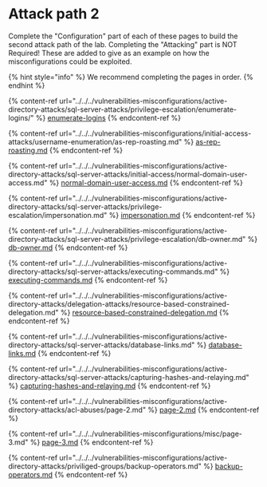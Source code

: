 # Attack path 2

Complete the "Configuration" part of each of these pages to build the second attack path of the lab. Completing the "Attacking" part is NOT Required! These are added to give as an example on how the misconfigurations could be exploited.

{% hint style="info" %}
We recommend completing the pages in order.
{% endhint %}

{% content-ref url="../../../vulnerabilities-misconfigurations/active-directory-attacks/sql-server-attacks/privilege-escalation/enumerate-logins/" %}
[enumerate-logins](../../../vulnerabilities-misconfigurations/active-directory-attacks/sql-server-attacks/privilege-escalation/enumerate-logins/)
{% endcontent-ref %}

{% content-ref url="../../../vulnerabilities-misconfigurations/initial-access-attacks/username-enumeration/as-rep-roasting.md" %}
[as-rep-roasting.md](../../../vulnerabilities-misconfigurations/initial-access-attacks/username-enumeration/as-rep-roasting.md)
{% endcontent-ref %}

{% content-ref url="../../../vulnerabilities-misconfigurations/active-directory-attacks/sql-server-attacks/initial-access/normal-domain-user-access.md" %}
[normal-domain-user-access.md](../../../vulnerabilities-misconfigurations/active-directory-attacks/sql-server-attacks/initial-access/normal-domain-user-access.md)
{% endcontent-ref %}

{% content-ref url="../../../vulnerabilities-misconfigurations/active-directory-attacks/sql-server-attacks/privilege-escalation/impersonation.md" %}
[impersonation.md](../../../vulnerabilities-misconfigurations/active-directory-attacks/sql-server-attacks/privilege-escalation/impersonation.md)
{% endcontent-ref %}

{% content-ref url="../../../vulnerabilities-misconfigurations/active-directory-attacks/sql-server-attacks/privilege-escalation/db-owner.md" %}
[db-owner.md](../../../vulnerabilities-misconfigurations/active-directory-attacks/sql-server-attacks/privilege-escalation/db-owner.md)
{% endcontent-ref %}

{% content-ref url="../../../vulnerabilities-misconfigurations/active-directory-attacks/sql-server-attacks/executing-commands.md" %}
[executing-commands.md](../../../vulnerabilities-misconfigurations/active-directory-attacks/sql-server-attacks/executing-commands.md)
{% endcontent-ref %}

{% content-ref url="../../../vulnerabilities-misconfigurations/active-directory-attacks/delegation-attacks/resource-based-constrained-delegation.md" %}
[resource-based-constrained-delegation.md](../../../vulnerabilities-misconfigurations/active-directory-attacks/delegation-attacks/resource-based-constrained-delegation.md)
{% endcontent-ref %}

{% content-ref url="../../../vulnerabilities-misconfigurations/active-directory-attacks/sql-server-attacks/database-links.md" %}
[database-links.md](../../../vulnerabilities-misconfigurations/active-directory-attacks/sql-server-attacks/database-links.md)
{% endcontent-ref %}

{% content-ref url="../../../vulnerabilities-misconfigurations/active-directory-attacks/sql-server-attacks/capturing-hashes-and-relaying.md" %}
[capturing-hashes-and-relaying.md](../../../vulnerabilities-misconfigurations/active-directory-attacks/sql-server-attacks/capturing-hashes-and-relaying.md)
{% endcontent-ref %}

{% content-ref url="../../../vulnerabilities-misconfigurations/active-directory-attacks/acl-abuses/page-2.md" %}
[page-2.md](../../../vulnerabilities-misconfigurations/active-directory-attacks/acl-abuses/page-2.md)
{% endcontent-ref %}

{% content-ref url="../../../vulnerabilities-misconfigurations/misc/page-3.md" %}
[page-3.md](../../../vulnerabilities-misconfigurations/misc/page-3.md)
{% endcontent-ref %}

{% content-ref url="../../../vulnerabilities-misconfigurations/active-directory-attacks/priviliged-groups/backup-operators.md" %}
[backup-operators.md](../../../vulnerabilities-misconfigurations/active-directory-attacks/priviliged-groups/backup-operators.md)
{% endcontent-ref %}

